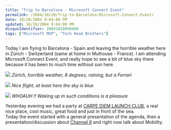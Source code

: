 ```yaml
---
title: "Trip to Barcelona - Microsoft Connect Event"
permalink: /2004/10/20/Trip-to-Barcelona-Microsoft-Connect-Event/
date: 10/20/2004 9:04:00 PM
updated: 10/20/2004 9:04:00 PM
disqusIdentifier: 20041020090400
tags: ["Microsoft MVP", "Tech Head Brothers"]
---
```

Today I am flying to Barcelona - Spain and leaving the horrible weather here in Zürich - Switzerland (same at home in Mulhouse - France). I am attending Microsoft Connect Event, and really hope to see a bit of blue sky there because it has been to much time without sun here.

![](/images/2004/Connect%20Event%20Barcelona%202004%20Zurich.jpg)
*Zürich, horrible weather, 8 degrees, raining, but a Ferrari*

![](/images/2004/Connect%20Event%20Barcelona%202004%20Fly.jpg)
*Nice flight, at least here the sky is blue*

![](/images/2004/Connect%20Event%20Barcelona%202004%20Morning.jpg)
*WHOAUH !! Waking up in such conditions is a pleasure*

<!-- more -->
Yesterday evening we had a party at [CARPE DIEM LAUNCH CLUB](http://weblogs.asp.net/lkempe/www.cdlcbarcelona.com), a real nice place, cool music, great food and just in front of the sea.<br>Today the event started with a general presentation of the agenda, then a presentation/discussion about [Channel 9](http://channel9.msdn.com/) and right now talk about Mobility.
